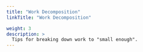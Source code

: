 ```yaml
---
title: "Work Decomposition"
linkTitle: "Work Decomposition"

weight: 3
description: >
  Tips for breaking down work to "small enough".
---
```

